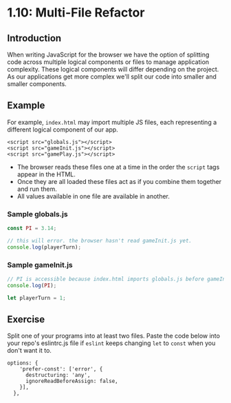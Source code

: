 # 1.10: Multi-File Refactor

## Introduction

When writing JavaScript for the browser we have the option of splitting code across multiple logical components or files to manage application complexity. These logical components will differ depending on the project. As our applications get more complex we'll split our code into smaller and smaller components.

## Example

For example, `index.html` may import multiple JS files, each representing a different logical component of our app.

```markup
<script src="globals.js"></script>
<script src="gameInit.js"></script>
<script src="gamePlay.js"></script>
```

* The browser reads these files one at a time in the order the `script` tags appear in the HTML.
* Once they are all loaded these files act as if you combine them together and run them.
* All values available in one file are available in another.

### **Sample globals.js**

```javascript
const PI = 3.14;

// this will error. the browser hasn't read gameInit.js yet.
console.log(playerTurn);
```

### Sample gameInit.js

```javascript
// PI is accessible because index.html imports globals.js before gameInit.js.
console.log(PI);

let playerTurn = 1;
```

## Exercise

Split one of your programs into at least two files. Paste the code below into your repo's eslintrc.js file if `eslint` keeps changing `let` to `const` when you don't want it to.

```
options: {
    'prefer-const': ['error', {
      destructuring: 'any',
      ignoreReadBeforeAssign: false,
    }],
  },
```
